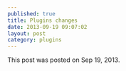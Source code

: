 ```yaml
---
published: true
title: Plugins changes
date: 2013-09-19 09:07:02
layout: post
category: plugins
---
```


This post was posted on Sep 19, 2013.
